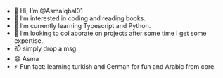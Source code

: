 - 👋 Hi, I’m @AsmaIqbal01
- 👀 I’m interested in coding and reading books.
- 🌱 I’m currently learning Typescript and Python.
- 💞️ I’m looking to collaborate on projects after some time I get some expertise.
- 📫 simply drop a msg.
- 😄 Asma 
- ⚡ Fun fact: learning turkish and German for fun and Arabic from core.

<!---
AsmaIqbal01/AsmaIqbal01 is a ✨ special ✨ repository because its `README.md` (this file) appears on your GitHub profile.
You can click the Preview link to take a look at your changes.
--->

